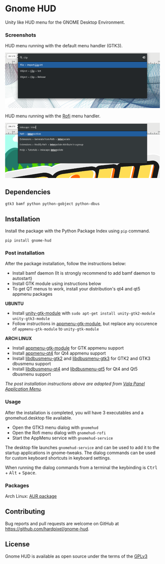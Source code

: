 # Gnome HUD
Unity like HUD menu for the GNOME Desktop Environment.

### Screenshots
HUD menu running with the default menu handler (GTK3).

![Screenshot](/screenshot.png)

HUD menu running with the [Rofi](https://github.com/DaveDavenport/rofi) menu handler.

![Settings](/screenshot-rofi.png)

## Dependencies
```
gtk3 bamf python python-gobject python-dbus
```

## Installation
Install the package with the Python Package Index using `pip` command.
```
pip install gnome-hud
```

### Post installation
After the package installation, follow the instructions below:

- Install bamf daemon (It is strongly recommend to add bamf daemon to autostart)
- Install GTK module using instructions below
- To get QT menus to work, install your distribution's qt4 and qt5 appmenu packages

**UBUNTU**

* Install [unity-gtk-module](https://launchpad.net/unity-gtk-module) with `sudo apt-get install unity-gtk2-module unity-gtk3-module`
* Follow instructions in [appmenu-gtk-module](https://github.com/rilian-la-te/vala-panel-appmenu/blob/master/subprojects/appmenu-gtk-module/README.md), but replace any occurence of `appmenu-gtk-module` to `unity-gtk-module`

**ARCH LINUX**

* Install [appmenu-gtk-module](https://www.archlinux.org/packages/community/x86_64/appmenu-gtk-module) for GTK appmenu support
* Install [appmenu-qt4](https://www.archlinux.org/packages/community/x86_64/appmenu-qt4) for Qt4 appmenu support
* Install [libdbusmenu-gtk2](https://www.archlinux.org/packages/community/x86_64/libdbusmenu-gtk2) and [libdbusmenu-gtk3](https://www.archlinux.org/packages/community/x86_64/libdbusmenu-gtk3) for GTK2 and GTK3 dbusmenu support
* Install [libdbusmenu-qt4](https://www.archlinux.org/packages/extra/x86_64/libdbusmenu-qt4) and [libdbusmenu-qt5](https://www.archlinux.org/packages/extra/x86_64/libdbusmenu-qt5) for Qt4 and Qt5 dbusmenu support

*The post installation instructions above are adapted from [Vala Panel Application Menu](https://github.com/rilian-la-te/vala-panel-appmenu).*

### Usage
After the installation is completed, you will have 3 executables and a gnomehud.desktop file available.

* Open the GTK3 menu dialog with `gnomehud`
* Open the Rofi menu dialog with `gnomehud-rofi`
* Start the AppMenu service with `gnomehud-service`

The desktop file launches `gnomehud-service` and can be used to add it to the startup applications in gnome-tweaks. The dialog commands can be used for custom keyboard shortcuts in keyboard settings.

When running the dialog commands from a terminal the keybinding is <kbd>Ctrl</kbd> + <kbd>Alt</kbd> + <kbd>Space</kbd>.

### Packages
Arch Linux: [AUR package](https://aur.archlinux.org/packages/gnome-hud)

## Contributing
Bug reports and pull requests are welcome on GitHub at https://github.com/hardpixel/gnome-hud.

## License
Gnome HUD is available as open source under the terms of the [GPLv3](http://www.gnu.org/licenses/gpl-3.0.en.html)
